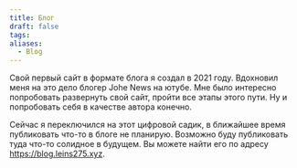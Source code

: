 ```yaml
---
title: Блог
draft: false
tags: 
aliases:
  - Blog
---
```

Свой первый сайт в формате блога я создал в 2021 году. Вдохновил меня на это дело блогер Johe News на ютубе. Мне было интересно попробовать развернуть свой сайт, пройти все этапы этого пути. Ну и попробовать себя в качестве автора конечно. 

Сейчас я переключился на этот цифровой садик, в ближайшее время публиковать что-то в блоге не планирую. Возможно буду публиковать туда что-то солидное в будущем. Вы можете найти его 
по адресу https://blog.leins275.xyz.